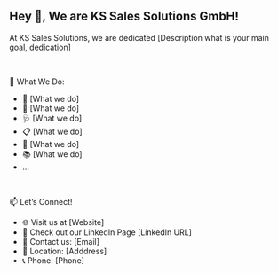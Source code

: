 ## Hey 👋, We are KS Sales Solutions GmbH!

At KS Sales Solutions, we are dedicated [Description what is your main goal, dedication]

<br/>


🚀 What We Do:

- 🧠 [What we do]
- 💾 [What we do]
- 🩺 [What we do]
- 📋 [What we do]
- 🤝 [What we do]
- 📚 [What we do]
- ...

<br/>


📫 Let’s Connect!

- 🌐 Visit us at [Website]
- 💼 Check out our LinkedIn Page [LinkedIn URL]
- 📧 Contact us: [Email]
- 📍 Location: [Adddress]
- 📞 Phone: [Phone]
